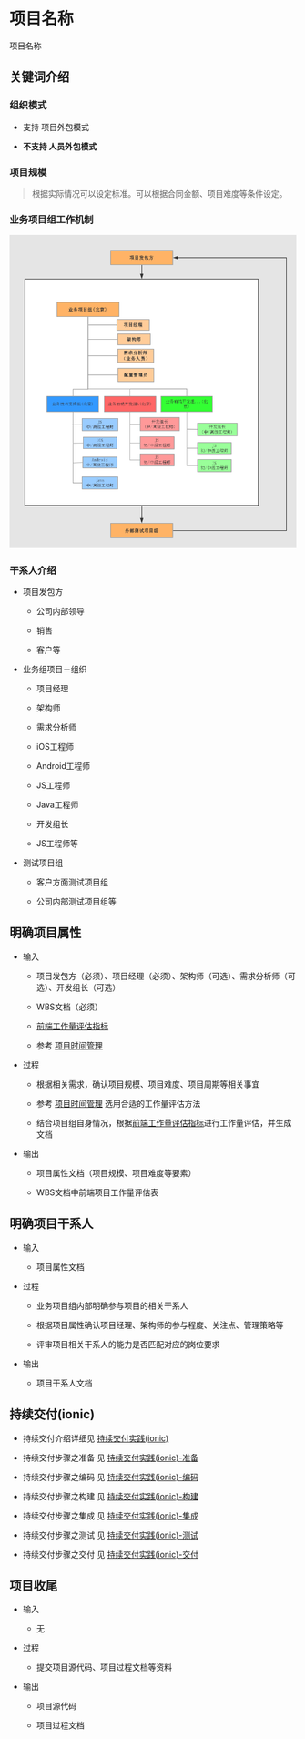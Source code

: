 <!-- toc -->

# 项目名称

项目名称

## 关键词介绍

### 组织模式

* 支持 项目外包模式

* **不支持 人员外包模式**

### 项目规模

> 根据实际情况可以设定标准。可以根据合同金额、项目难度等条件设定。

### 业务项目组工作机制

![业务项目组－组织结构图](/assets/业务项目组工作机制.png)

### 干系人介绍

* 项目发包方
    
    * 公司内部领导

    * 销售

    * 客户等

* 业务组项目－组织

    * 项目经理

    * 架构师
    
    * 需求分析师
    
    * iOS工程师
    
    * Android工程师
    
    * JS工程师
    
    * Java工程师
    
    * 开发组长
    
    * JS工程师等

* 测试项目组

    * 客户方面测试项目组
    
    * 公司内部测试项目组等

## 明确项目属性

* 输入

    * 项目发包方（必须）、项目经理（必须）、架构师（可选）、需求分析师（可选）、开发组长（可选）
    
    * WBS文档（必须）
    
    * [前端工作量评估指标](/appendix/part3.md)
    
    * 参考 [项目时间管理](/projectguide-practice/part3.md)

* 过程
    
    * 根据相关需求，确认项目规模、项目难度、项目周期等相关事宜
    
    * 参考 [项目时间管理](/projectguide-practice/part3.md) 选用合适的工作量评估方法
    
    * 结合项目组自身情况，根据[前端工作量评估指标](/appendix/part3.md)进行工作量评估，并生成文档

* 输出

    * 项目属性文档（项目规模、项目难度等要素）
    
    * WBS文档中前端项目工作量评估表
    
## 明确项目干系人

* 输入

    * 项目属性文档
    
* 过程
     
    * 业务项目组内部明确参与项目的相关干系人

    * 根据项目属性确认项目经理、架构师的参与程度、关注点、管理策略等

    * 评审项目相关干系人的能力是否匹配对应的岗位要求
    
* 输出

    * 项目干系人文档

## 持续交付(ionic)

* 持续交付介绍详细见 [持续交付实践(ionic)](/delivery.md)

* 持续交付步骤之准备 见 [持续交付实践(ionic)-准备](/delivery/part1.md)

* 持续交付步骤之编码 见 [持续交付实践(ionic)-编码](/delivery/part2.md)

* 持续交付步骤之构建 见 [持续交付实践(ionic)-构建](/delivery/part3.md)

* 持续交付步骤之集成 见 [持续交付实践(ionic)-集成](/delivery/part4.md)

* 持续交付步骤之测试 见 [持续交付实践(ionic)-测试](/delivery/part5.md)

* 持续交付步骤之交付 见 [持续交付实践(ionic)-交付](/delivery/part6.md)

## 项目收尾

* 输入

    * 无

* 过程

    * 提交项目源代码、项目过程文档等资料

* 输出

    * 项目源代码
    
    * 项目过程文档
    
    

